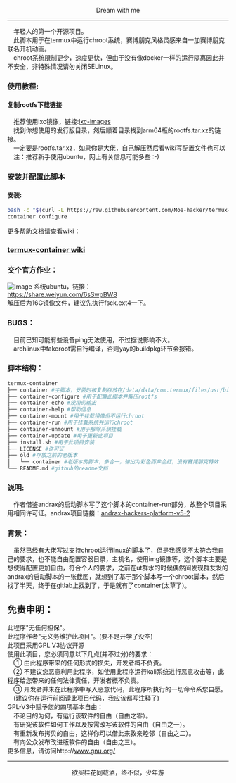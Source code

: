 <p align="center">Dream with me</p>         

-----------      
&emsp;年轻人的第一个开源项目。      
&emsp;此脚本用于在termux中运行chroot系统，赛博朋克风格灵感来自一加赛博朋克联名开机动画。     
&emsp;chroot系统限制更少，速度更快，但由于没有像docker一样的运行隔离因此并不安全，非特殊情况请勿关闭SELinux。      
### 使用教程:    

#### 复制rootfs下载链接      
&emsp;推荐使用lxc镜像，链接:[lxc-images](https://mirrors.tuna.tsinghua.edu.cn/lxc-images/images)      
&emsp;找到你想使用的发行版目录，然后顺着目录找到arm64版的rootfs.tar.xz的链接。        
&emsp;一定要是rootfs.tar.xz，如果你是大佬，自己解压然后看wiki写配置文件也可以        
&emsp;注：推荐新手使用ubuntu，网上有关信息可能多些 :-)      
### 安装并配置此脚本            
#### 安装:
```sh
bash -c "$(curl -L https://raw.githubusercontent.com/Moe-hacker/termux-container/main/install.sh)"
container configure
```
更多帮助文档请查看wiki：      
### [termux-container wiki](https://github.com/Moe-hacker/termux-container/wiki)
### 交个官方作业：      
![image](https://github.com/Moe-hacker/termux-container/raw/main/.Screenshots/screenshot-ubuntu.jpg)
系统ubuntu，链接：      
https://share.weiyun.com/6sSwpBW8      
解压后为16G镜像文件，建议先执行fsck.ext4一下。     
### BUGS：      
&emsp;目前已知可能有些设备ping无法使用，不过据说影响不大。      
&emsp;archlinux中fakeroot需自行编译，否则yay的buildpkg环节会报错。      
### 脚本结构：      
```sh
termux-container
├── container #主脚本，安装时被复制存放在/data/data/com.termux/files/usr/bin中，调用termux-container目录中的子脚本，执行时会自动获取root权限
├── container-configure #用于配置此脚本并解压rootfs
├── container-echo #没用的输出
├── container-help #帮助信息
├── container-mount #用于挂载镜像但不运行chroot
├── container-run #用于挂载系统并运行chroot
├── container-unmount #用于解除系统挂载
├── container-update #用于更新此项目
├── install.sh #用于此项目安装
├── LICENSE #许可证
├── old #存放之前的老版本
│   └── container #老版本的脚本，多合一，输出为彩色而非全红，没有赛博朋克特效
└── README.md #github的readme文档
```
### 说明:            
&emsp;作者借鉴andrax的启动脚本写了这个脚本的container-run部分，故整个项目采用相同许可证。andrax项目链接：[andrax-hackers-platform-v5-2](https://gitlab.com/crk-mythical/andrax-hackers-platform-v5-2)      
### 背景：
&emsp;虽然已经有大佬写过支持chroot运行linux的脚本了，但是我感觉不太符合我自己的要求，也不能自由配置容器目录，主机名，使用img镜像等，这个脚本主要是想使得配置更加自由，符合个人的要求，之前在ut群水的时候偶然间发现群友发的andrax的启动脚本的一张截图，就想到了基于那个脚本写一个chroot脚本，然后找了半天，终于在gitlab上找到了，于是就有了container(太草了)。
## 免责申明：        
此程序"无任何担保"。       
此程序作者"无义务维护此项目"。(要不是开学了没空)   
此项目采用GPL V3协议开源          
使用此项目，您必须同意以下几点(并不过分)的要求：             
&emsp;① 由此程序带来的任何形式的损失，开发者概不负责。      
&emsp;② 不建议您恶意利用此程序，如使用此程序运行kali系统进行恶意攻击等，此程序给您带来的任何法律责任，开发者概不负责。      
&emsp;③ 开发者并未在此程序中写入恶意代码，此程序所执行的一切命令系您自愿。      
&emsp;(建议你在运行前阅读此项目代码，我应该都写注释了)      
GPL-V3中赋予您的四项基本自由：      
&emsp;不论目的为何，有运行该软件的自由（自由之零）。      
&emsp;有研究该软件如何工作以及按需改写该软件的自由（自由之一）。    
&emsp;有重新发布拷贝的自由，这样你可以借此来敦亲睦邻（自由之二）。      
&emsp;有向公众发布改进版软件的自由（自由之三）。      
更多信息，请访问http://www.gnu.org/      

-------     
<p align="center">欲买桂花同载酒，终不似，少年游</p>    
